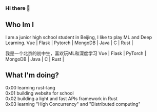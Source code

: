 ### Hi there 👋
## Who Im I
I am a junior high school student in Beijing, I like to play ML and Deep Learning.
Vue | Flask | Pytorch | MongoDB | Java | C | Rust |



我是一个北京的初中生，喜欢玩ML和深度学习
Vue | Flask | PyTorch | MongoDB | Java | C | Rust |

## What I'm doing?
0x00 learning rust-lang
<br>
0x01 building website for school
<br>
0x02 building a light and fast APIs framework in Rust
<br>
0x03 learning "High Concurrency" and "Distributed computing"
